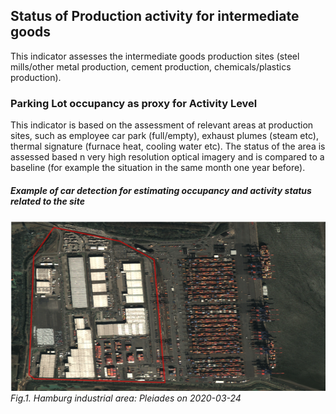 ## Status of Production activity for intermediate goods

This indicator assesses the intermediate goods production sites (steel mills/other metal production, cement production, chemicals/plastics production).

### Parking Lot occupancy as proxy for Activity Level

This indicator is based on the assessment of relevant areas at production sites, such as employee car park (full/empty), exhaust plumes (steam etc), thermal signature (furnace heat, cooling water etc). The status of the area is assessed based n very high resolution optical imagery and is compared to a baseline (for example the situation in the same month one year before).

##### Example of car detection for estimating occupancy and activity status related to the site

![](https://raw.githubusercontent.com/eurodatacube/eodash-assets/main/collections/E4_intermediate_goods_production/E4.png)
*Fig.1. Hamburg industrial area: Pleiades on 2020-03-24*


